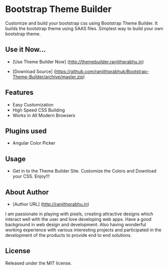 # Bootstrap Theme Builder
Customize and build your bootstrap css using Bootstrap Theme Builder. It builds the bootstrap theme using SAAS files. Simplest way to build your own bootstrap theme.

## Use it Now...

* [Use Theme Builder Now] (http://themebuilder.ranjithprabhu.in)

* [Download Source]  (https://github.com/ranjithprabhuk/Bootstrap-Theme-Builder/archive/master.zip)

## Features
* Easy Customization
* High Speed CSS Building
* Works in All Modern Browsers

## Plugins used
* Angular Color Picker

## Usage
* Get in to the Theme Builder Site. Customize the Colors and Download your CSS. Enjoy!!!

## About Author
* [Author URL] (http://ranjithprabhu.in)

I am passionate in playing with pixels, creating attractive designs which interact well with the user and love developing web apps. Have a good background in web design and development. Also having wonderful working experience with various interesting projects and participated in the development of the products to provide end to end solutions.


## License
Released under the MIT license.
